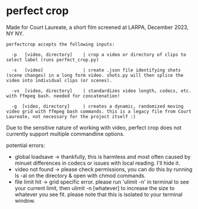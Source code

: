 # perfect crop

Made for Court Laureate, a short film screened at LARPA, December 2023, NY NY.

```
perfectcrop accepts the following inputs:

  -p   [video, directory]    | crop a video or directory of clips to select label (runs perfect_crop.py)

  -s   [video]               | create .json file identifying shots (scene changes) in a long form video. shots.py will then splice the video into individual clips (or scenes).
  
  -vs  [video, directory]    | standardizes video length, codecs, etc. with ffmpeg bash. needed for concatenation!
  
  -g  [video, directory]     | creates a dynamic, randomized moving video grid with ffmpeg bash commands. this is a legacy file from Court Laureate, not necessary for the project itself :)
```

Due to the sensitive nature of working with video, perfect crop does not currently support multiple commandline options.

potential errors:
  * global loadsave ->   thankfully, this is harmless and most often caused by minuet differences in codecs or issues with local reading. I'll hide it.
  * video not found ->   please check permissions, you can do this by running ls -al on the directory & open with chmod commands.
  * file limit hit  ->   grid specific error. please run 'ulimit -n' in terminal to see your current limit, then ulimit -n [whatever] to increase the size to whatever you see fit. please note that this is isolated to your terminal window.
